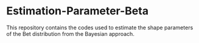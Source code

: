 # Estimation-Parameter-Beta
This repository contains the codes used to estimate the shape parameters of the Bet distribution from the Bayesian approach.
